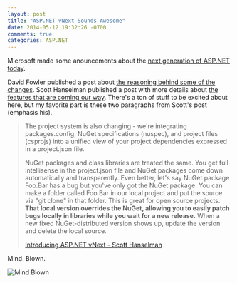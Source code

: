```yaml
---
layout: post
title: "ASP.NET vNext Sounds Awesome"
date: 2014-05-12 19:32:26 -0700
comments: true
categories: ASP.NET
---
```


Microsoft made some anouncements about the [next generation of ASP.NET today](http://blogs.msdn.com/b/dotnet/archive/2014/05/12/the-next-generation-of-net-asp-net-vnext.aspx).

David Fowler published a post about [the reasoning behind some of the changes](http://davidfowl.com/asp-net-vnext/).
Scott Hanselman published a post with more details about [the features that are coming our way](http://www.hanselman.com/blog/IntroducingASPNETVNext.aspx).
There's a ton of stuff to be excited about here, but my favorite part is these two paragraphs from Scott's post (emphasis his).

> The project system is also changing - we're integrating packages.config, NuGet specifications (nuspec),
> and project files (csprojs) into a unified view of your project dependencies expressed in a project.json file.
> 
> NuGet packages and class libraries are treated the same.
> You get full intellisense in the project.json file and NuGet packages come down automatically and transparently.
> Even better, let's say NuGet package Foo.Bar has a bug but you've only got the NuGet package.
> You can make a folder called Foo.Bar in our local project and put the source via "git clone" in that folder.
> This is great for open source projects.
> **That local version overrides the NuGet, allowing you to easily patch bugs locally in libraries while you wait for a new release.**
> When a new fixed NuGet-distributed version shows up, update the version and delete the local source.
>
> [Introducing ASP.NET vNext - Scott Hanselman](http://www.hanselman.com/blog/IntroducingASPNETVNext.aspx)

Mind. Blown.

![Mind Blown](//itsananderson.blob.core.windows.net/post-images/mind-blown.gif)